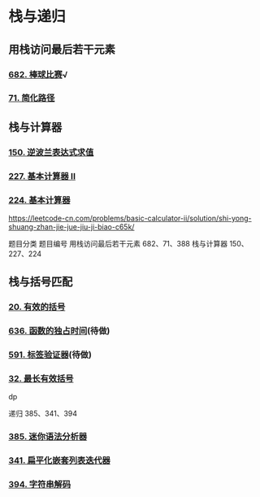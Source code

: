 

# 栈与递归

## 用栈访问最后若干元素

### [682. 棒球比赛](https://leetcode-cn.com/problems/baseball-game/)√

### [71. 简化路径](https://leetcode-cn.com/problems/simplify-path/)

## 栈与计算器

### [150. 逆波兰表达式求值](https://leetcode-cn.com/problems/evaluate-reverse-polish-notation/)

### [227. 基本计算器 II](https://leetcode-cn.com/problems/basic-calculator-ii/)

### [224. 基本计算器](https://leetcode-cn.com/problems/basic-calculator/)

https://leetcode-cn.com/problems/basic-calculator-ii/solution/shi-yong-shuang-zhan-jie-jue-jiu-ji-biao-c65k/

题目分类	题目编号
用栈访问最后若干元素	682、71、388
栈与计算器	150、227、224

## 栈与括号匹配

### [20. 有效的括号](https://leetcode-cn.com/problems/valid-parentheses/)

### [636. 函数的独占时间](https://leetcode-cn.com/problems/exclusive-time-of-functions/)(待做)

### [591. 标签验证器](https://leetcode-cn.com/problems/tag-validator/)(待做)

### [32. 最长有效括号](https://leetcode-cn.com/problems/longest-valid-parentheses/)

dp

递归	385、341、394

### [385. 迷你语法分析器](https://leetcode-cn.com/problems/mini-parser/)

### [341. 扁平化嵌套列表迭代器](https://leetcode-cn.com/problems/flatten-nested-list-iterator/)

### [394. 字符串解码](https://leetcode-cn.com/problems/decode-string/)

